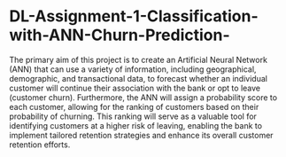 # DL-Assignment-1-Classification-with-ANN-Churn-Prediction-
The primary aim of this project is to create an Artificial Neural Network (ANN) that can use a variety of information, including geographical, demographic, and transactional data, to forecast whether an individual customer will continue their association with the bank or opt to leave (customer churn). Furthermore, the ANN will assign a probability score to each customer, allowing for the ranking of customers based on their probability of churning. This ranking will serve as a valuable tool for identifying customers at a higher risk of leaving, enabling the bank to implement tailored retention strategies and enhance its overall customer retention efforts.

